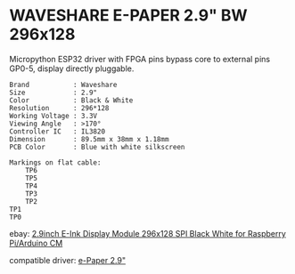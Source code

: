 # WAVESHARE E-PAPER 2.9" BW 296x128

Micropython ESP32 driver with FPGA pins bypass core
to external pins GP0-5, display directly pluggable.

    Brand           : Waveshare
    Size            : 2.9"
    Color           : Black & White
    Resolution      : 296*128
    Working Voltage : 3.3V
    Viewing Angle   : >170°
    Controller IC   : IL3820
    Dimension       : 89.5mm x 38mm x 1.18mm
    PCB Color       : Blue with white silkscreen

    Markings on flat cable:
        TP6
        TP5
        TP4
        TP3
        TP2
    TP1
    TP0

ebay:
[2.9inch E-Ink Display Module 296x128 SPI Black White for Raspberry Pi/Arduino CM](https://www.ebay.com/itm/2-9inch-E-Ink-Display-Module-296x128-SPI-Black-White-for-Raspberry-Pi-Arduino-CM/123814108475?_trkparms=aid%3D1110006%26algo%3DHOMESPLICE.SIM%26ao%3D1%26asc%3D20200520130048%26meid%3D212d195d6c50497b82a03c4f97e133d8%26pid%3D100005%26rk%3D4%26rkt%3D12%26mehot%3Dco%26sd%3D252939428119%26itm%3D123814108475%26pmt%3D1%26noa%3D0%26pg%3D2047675%26algv%3DSimplAMLv5PairwiseWebWithBBEV2bDemotion%26brand%3DUnbranded&_trksid=p2047675.c100005.m1851)

compatible driver:
[e-Paper 2.9"](https://github.com/waveshare/e-Paper/blob/master/Arduino/epd2in9/epd2in9.cpp)
